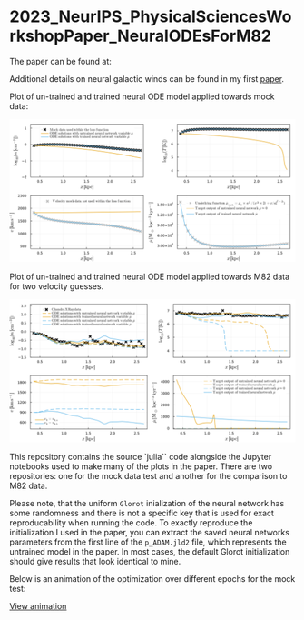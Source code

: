 # 2023_NeurIPS_PhysicalSciencesWorkshopPaper_NeuralODEsForM82

The paper can be found at: 


Additional details on neural galactic winds can be found in my first [paper](https://ml4astro.github.io/icml2023/assets/16.pdf). 


Plot of un-trained and trained neural ODE model applied towards mock data: 

<img src="mocktest/plots/mock_fits.png" alt="Un-trained and trained Neural ODE for mock dataset" width="800"/>

Plot of un-trained and trained neural ODE model applied towards M82 data for two velocity guesses. 

<img src="m82/plots/north_fits.png" alt="Un-trained and trained Neural ODEs (v1,v2) for M82 data" width="800"/>

This repository contains the source `julia`` code alongside the Jupyter notebooks used to make many of the plots in the paper. There are two repositories: one for the mock data test and another for the comparison to M82 data. 

Please note, that the uniform `Glorot` inialization of the neural network has some randomness and there is not a specific key that is used for exact reproducability when running the code. To exactly reproduce the initialization I used in the paper, you can extract the saved neural networks parameters from the first line of the `p_ADAM.jld2` file, which represents the untrained model in the paper. In most cases, the default Glorot initialization should give results that look identical to mine.


Below is an animation of the optimization over different epochs for the mock test: 

[View animation](mocktest/plots/iters/movie.mp4)




